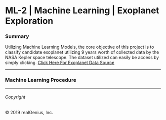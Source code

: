 # ML-2 | Machine Learning | Exoplanet Exploration 

### Summary 
Utilizing Machine Learning Models, the core objective of this project is to classify candidate exoplanet utilizing 9 years worth of collected data by the NASA Kepler space telescope. The dataset utilized can easily be access by simply clicking. [Click Here For Exoplanet Data Source](https://www.kaggle.com/nasa/kepler-exoplanet-search-results)

---
### Machine Learning Procedure 

---
###### Copyright

© 2019 realGenius, Inc.
